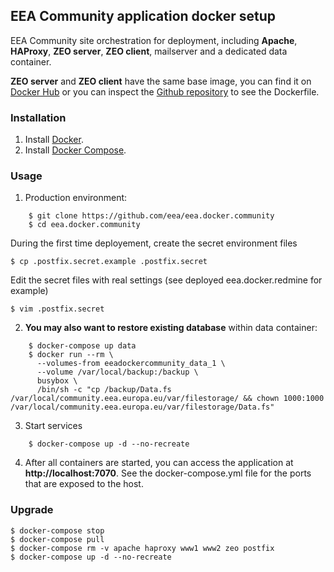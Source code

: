 ## EEA Community application docker setup

EEA Community site orchestration for deployment, including 
**Apache**, **HAProxy**, **ZEO server**, **ZEO client**, 
mailserver and a dedicated data container.

**ZEO server** and **ZEO client** have the same base image, you can find it on
[Docker Hub](https://registry.hub.docker.com/u/eeacms/cynin/) or you can
inspect the [Github repository](https://github.com/eea/eea.docker.cynin) 
to see the Dockerfile.

### Installation
1. Install [Docker](https://www.docker.com/).
2. Install [Docker Compose](https://docs.docker.com/compose/).

### Usage


1. Production environment:

```
    $ git clone https://github.com/eea/eea.docker.community
    $ cd eea.docker.community
```

During the first time deployement, create the secret environment files

    $ cp .postfix.secret.example .postfix.secret

Edit the secret files with real settings (see deployed eea.docker.redmine for example)

    $ vim .postfix.secret

2. **You may also want to restore existing database** within data container:
```
    $ docker-compose up data
    $ docker run --rm \
      --volumes-from eeadockercommunity_data_1 \
      --volume /var/local/backup:/backup \
      busybox \
      /bin/sh -c "cp /backup/Data.fs /var/local/community.eea.europa.eu/var/filestorage/ && chown 1000:1000 /var/local/community.eea.europa.eu/var/filestorage/Data.fs"
```
3. Start services
```
    $ docker-compose up -d --no-recreate
```
4. After all containers are started, you can access the application at **http://localhost:7070**. See the docker-compose.yml file for the ports that are exposed to the host.


### Upgrade

    $ docker-compose stop
    $ docker-compose pull
    $ docker-compose rm -v apache haproxy www1 www2 zeo postfix
    $ docker-compose up -d --no-recreate

